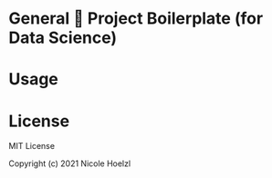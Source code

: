 # General 🐍 Project Boilerplate (for Data Science)

# Usage

# License
MIT License

Copyright (c) 2021 Nicole Hoelzl
